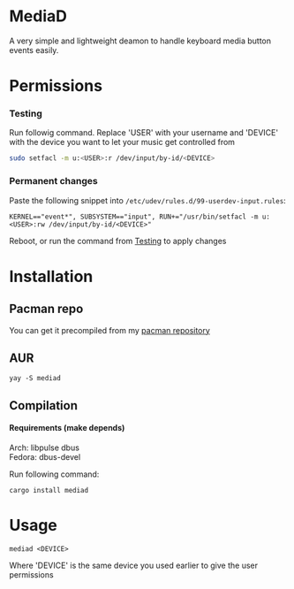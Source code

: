 # MediaD
A very simple and lightweight deamon to handle keyboard media button events easily.

# Permissions
### Testing
Run followig command. Replace 'USER' with your username and 'DEVICE' with the device you want to let your music get controlled from
```bash
sudo setfacl -m u:<USER>:r /dev/input/by-id/<DEVICE>
```

### Permanent changes
Paste the following snippet into `/etc/udev/rules.d/99-userdev-input.rules`:
```
KERNEL=="event*", SUBSYSTEM=="input", RUN+="/usr/bin/setfacl -m u:<USER>:rw /dev/input/by-id/<DEVICE>"
```
Reboot, or run the command from [Testing](#Testing) to apply changes

# Installation

## Pacman repo
You can get it precompiled from my [pacman repository](https://repo.jojii.de)

## AUR
`yay -S mediad`

## Compilation
#### Requirements (make depends)
Arch: libpulse dbus <br>
Fedora: dbus-devel 
<br>

Run following command:
```
cargo install mediad
```

# Usage
```
mediad <DEVICE>
```
Where 'DEVICE' is the same device you used earlier to give the user permissions
